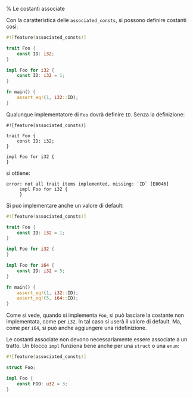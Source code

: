 % Le costanti associate

Con la caratteristica delle `associated_consts`, si possono definire
costanti così:

```rust
#![feature(associated_consts)]

trait Foo {
    const ID: i32;
}

impl Foo for i32 {
    const ID: i32 = 1;
}

fn main() {
    assert_eq!(1, i32::ID);
}
```

Qualunque implementatore di `Foo` dovrà definire `ID`. Senza la definizione:

```rust,ignore
#![feature(associated_consts)]

trait Foo {
    const ID: i32;
}

impl Foo for i32 {
}
```

si ottiene:

```text
error: not all trait items implemented, missing: `ID` [E0046]
     impl Foo for i32 {
     }
```

Si può implementare anche un valore di default:

```rust
#![feature(associated_consts)]

trait Foo {
    const ID: i32 = 1;
}

impl Foo for i32 {
}

impl Foo for i64 {
    const ID: i32 = 5;
}

fn main() {
    assert_eq!(1, i32::ID);
    assert_eq!(5, i64::ID);
}
```

Come si vede, quando si implementa `Foo`, si può lasciare la costante
non implementata, come per `i32`. In tal caso si userà il valore di default.
Ma, come per `i64`, si può anche aggiungere una ridefinizione.

Le costanti associate non devono necessariamente essere associate a un tratto.
Un blocco `impl` funziona bene anche per una `struct` o una `enum`:

```rust
#![feature(associated_consts)]

struct Foo;

impl Foo {
    const FOO: u32 = 3;
}
```
